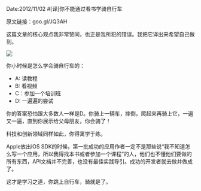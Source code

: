 Date:2012/11/02
#[译]你不能通过看书学骑自行车

原文链接：goo.gl/JQ3AH

这篇文章的核心观点我非常赞同，也正是我所犯的错误。我把它译出来希望自己做到。

![](http://media.tumblr.com/tumblr_mcswosZhcA1r5k3a3.jpg)

你小时候是怎么学会骑自行车的：  

* A: 读教程
* B: 看视频
* C：参加一个培训班
* D: 一遍遍的尝试  

你的答案恐怕跟大多数人一样是D。你骑上一辆车，摔倒，爬起来再骑上它，一遍又一遍，直到你展示给父母朋友，你会骑了！

科技和创新领域同样如此，你得寓学于练。  

Apple放出iOS SDK的时候，第一批成功的应用作者一定不是那些说“我不知道怎么写一个应用，所以我得找本书或者参加一个课程”的人，他们也不懂他们要做的所有东西，API文档并不完善，也没有最佳实践导引。成功的开发者就去做并做成了。

这才是学习之道，你跳上自行车，骑就是了。